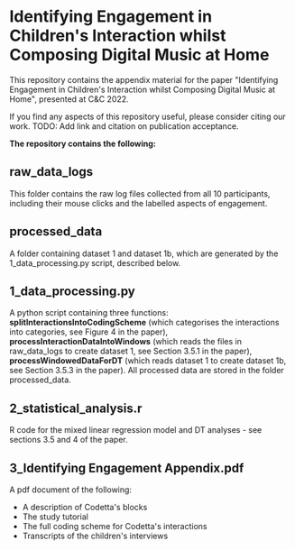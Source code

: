 # Identifying Engagement in Children's Interaction whilst Composing Digital Music at Home 

This repository contains the appendix material for the paper "Identifying Engagement in Children's Interaction whilst Composing Digital Music at Home", presented at C&C 2022. 

If you find any aspects of this repository useful, please consider citing our work. TODO: Add link and citation on publication acceptance. 

**The repository contains the following:**

## raw_data_logs
This folder contains the raw log files collected from all 10 participants, including their mouse clicks and the labelled aspects of engagement.

## processed_data
A folder containing dataset 1 and dataset 1b, which are generated by the 1_data_processing.py script, described below.

## 1_data_processing.py
A python script containing three functions: **splitInteractionsIntoCodingScheme** (which categorises the interactions into categories, see Figure 4 in the paper), **processInteractionDataIntoWindows** (which reads the files in raw_data_logs to create dataset 1, see Section 3.5.1 in the paper), **processWindowedDataForDT** (which reads dataset 1 to create dataset 1b, see Section 3.5.3 in the paper). All processed data are stored in the folder processed_data. 

## 2_statistical_analysis.r
R code for the mixed linear regression model and DT analyses - see sections 3.5 and 4 of the paper.

## 3_Identifying Engagement Appendix.pdf
A pdf document of the following:
* A description of Codetta's blocks
* The study tutorial
* The full coding scheme for Codetta's interactions
* Transcripts of the children's interviews

